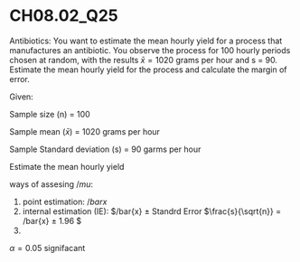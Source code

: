 # CH08.02_Q25 #
Antibiotics: You want to estimate the mean hourly yield for a process that manufactures an antibiotic. You observe the process for 100 hourly periods chosen at random, with the results $\bar{x} = 1020$ grams per hour and s = 90. Estimate the mean hourly yield for the process and calculate the margin of error.

Given:

Sample size (n) = 100

Sample mean ($\bar{x}$) = 1020 grams per hour

Sample Standard deviation (s) = 90 garms per hour

Estimate the mean hourly yield


ways of assesing $/mu$:
1. point estimation: $/bar{x}$
2. internal estimation (IE): $/bar{x} ± Standrd Error $\frac{s}{\sqrt{n}} = /bar{x} ± 1.96 $
3. 

$\alpha = 0.05$ signifacant 






